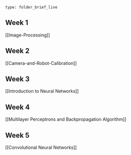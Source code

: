  
```ccard
type: folder_brief_live
```
 
## Week 1
[[Image-Processing]]

## Week 2
[[Camera-and-Robot-Calibration]]

## Week 3
[[Introduction to Neural Networks]]

## Week 4
[[Multilayer Perceptrons and Backpropagation Algorithm]]

## Week 5
[[Convolutional Neural Networks]]

